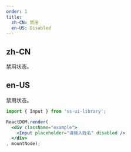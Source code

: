 ```yaml
---
order: 1
title:
  zh-CN: 禁用
  en-US: Disabled
---
```


## zh-CN

禁用状态。

## en-US

禁用状态。

```jsx
import { Input } from 'ss-ui-library';

ReactDOM.render(
  <div className="example">
    <Input placeholder="请输入姓名" disabled />
  </div>
, mountNode);
```

